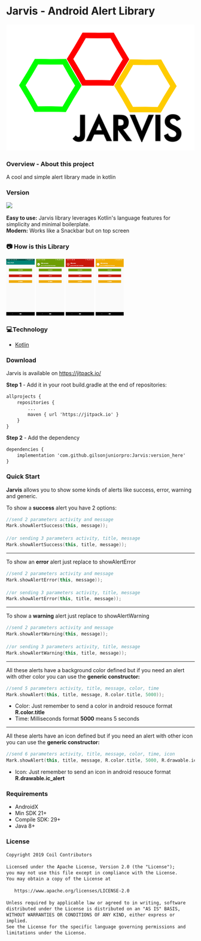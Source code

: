 # Jarvis - Android Alert Library

﻿![Image of Jarvis Logo](jarvis_logo_v2.svg)

### **Overview - About this project**
A cool and simple alert library made in kotlin

### **Version**
[![](https://jitpack.io/v/gilsonjuniorpro/Jarvis.svg)](https://jitpack.io/#gilsonjuniorpro/Jarvis)

<b>Easy to use:</b> Jarvis library leverages Kotlin's language features for simplicity and minimal boilerplate.<br />
<b>Modern:</b> Works like a Snackbar but on top screen

### 📷 How is this Library
<img src="Screenshot_20200127-233947.png" width="15%"></img>
<img src="Screenshot_20200127-233953.png" width="15%"></img>
<img src="Screenshot_20200127-233957.png" width="15%"></img>
<img src="Screenshot_20200127-234001.png" width="15%"></img>

### 💻Technology
- [Kotlin](https://kotlinlang.org/)

### Download
Jarvis is available on https://jitpack.io/

<b>Step 1</b> - Add it in your root build.gradle at the end of repositories:
```
allprojects {
    repositories {
        ...
        maven { url 'https://jitpack.io' }
    }
}
```
<b>Step 2</b> - Add the dependency
```
dependencies {
    implementation 'com.github.gilsonjuniorpro:Jarvis:version_here'
}
```

### Quick Start
**Jarvis** allows you to show some kinds of alerts like success, error, warning and generic.

To show a <b>success</b> alert you have 2 options:
```kotlin
//send 2 parameters activity and message
Mark.showAlertSuccess(this, message));

//or sending 3 parameters activity, title, message
Mark.showAlertSuccess(this, title, message));
```
---
To show an <b>error</b> alert just replace to showAlertError
```kotlin
//send 2 parameters activity and message
Mark.showAlertError(this, message));

//or sending 3 parameters activity, title, message
Mark.showAlertError(this, title, message));
```
---
To show a <b>warning</b> alert just replace to showAlertWarning
```kotlin
//send 2 parameters activity and message
Mark.showAlertWarning(this, message));

//or sending 3 parameters activity, title, message
Mark.showAlertWarning(this, title, message));
```
---
All these alerts have a background color defined but if you need an alert with other color you can use the <b>generic constructor:</b>
```kotlin
//send 5 parameters activity, title, message, color, time
Mark.showAlert(this, title, message, R.color.title, 5000));
```
- Color: Just remember to send a color in android resouce format <b>R.color.title</b> 
- Time: Milliseconds format <b>5000</b> means 5 seconds
---
All these alerts have an icon defined but if you need an alert with other icon you can use the <b>generic constructor:</b>
```kotlin
//send 6 parameters activity, title, message, color, time, icon
Mark.showAlert(this, title, message, R.color.title, 5000, R.drawable.ic_alert));
```
- Icon: Just remember to send an icon in android resouce format <b>R.drawable.ic_alert</b> 

### Requirements
- AndroidX
- Min SDK 21+
- Compile SDK: 29+
- Java 8+

### License
```
Copyright 2019 Coil Contributors

Licensed under the Apache License, Version 2.0 (the "License");
you may not use this file except in compliance with the License.
You may obtain a copy of the License at

   https://www.apache.org/licenses/LICENSE-2.0

Unless required by applicable law or agreed to in writing, software
distributed under the License is distributed on an "AS IS" BASIS,
WITHOUT WARRANTIES OR CONDITIONS OF ANY KIND, either express or implied.
See the License for the specific language governing permissions and
limitations under the License.
```

